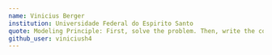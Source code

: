 ```yaml
---
name: Vinicius Berger
institution: Universidade Federal do Espirito Santo
quote: Modeling Principle: First, solve the problem. Then, write the code.
github_user: viniciush4
---
```

